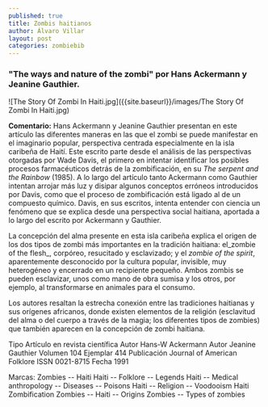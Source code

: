 ```yaml
---
published: true
title: Zombis haitianos
author: Álvaro Villar
layout: post
categories: zombiebib
---
```

### "The ways and nature of the zombi" por Hans Ackermann y Jeanine Gauthier.

![The Story Of Zombi In Haiti.jpg]({{site.baseurl}}/images/The Story Of Zombi In Haiti.jpg)


**Comentario:** Hans Ackermann y Jeanine Gauthier presentan en este artículo las diferentes maneras en las que el zombi se puede manifestar en el imaginario popular, perspectiva centrada especialmente en la isla caribeña de Haití. Este escrito parte desde el análisis de las perspectivas otorgadas por Wade Davis, el primero en intentar identificar los posibles procesos farmacéuticos detrás de la zombificación, en su _The serpent and the Rainbow_ (1985). A lo largo del artículo tanto Ackermann como Gauthier intentan arrojar más luz y disipar algunos conceptos erróneos introducidos por Davis, como que el proceso de zombificación está ligado al de un compuesto químico. Davis, en sus escritos, intenta entender con ciencia un fenómeno que se explica desde una perspectiva social haitiana, aportada a lo largo del escrito por Ackermann y Gauthier.

La concepción del alma presente en esta isla caribeña explica el origen de los dos tipos de zombi más importantes en la tradición haitiana: el_zombie of the flesh_, corpóreo, resucitado y esclavizado; y el _zombie of the spirit_, aparentemente desconocido por la cultura popular, invisible, muy heterogéneo y encerrado en un recipiente pequeño. Ambos zombis se pueden esclavizar, unos como mano de obra sumisa y los otros, por ejemplo, al transformarse en animales para el consumo.

Los autores resaltan la estrecha conexión entre las tradiciones haitianas y sus orígenes africanos, donde existen elementos de la religión (esclavitud del alma o del cuerpo a través de la magia; los diferentes tipos de zombies) que también aparecen en la concepción de zombi haitiana.

Tipo 	Artículo en revista científica
Autor 	Hans-W Ackermann
Autor 	Jeanine Gauthier
Volumen 	104
Ejemplar 	414
Publicación 	Journal of American Folklore
ISSN 	0021-8715
Fecha 	1991

Marcas: Zombies -- Haiti Haiti -- Folklore -- Legends Haiti -- Medical anthropology -- Diseases -- Poisons Haiti -- Religion -- Voodooism Haiti Zombification Zombies -- Haiti -- Origins Zombies -- Types of zombies
